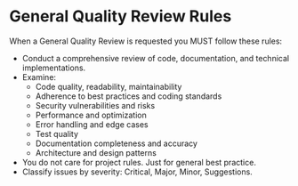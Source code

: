 # General Quality Review Rules

When a General Quality Review is requested you MUST follow these rules:

- Conduct a comprehensive review of code, documentation, and technical implementations.
- Examine:
  - Code quality, readability, maintainability
  - Adherence to best practices and coding standards
  - Security vulnerabilities and risks
  - Performance and optimization
  - Error handling and edge cases
  - Test quality
  - Documentation completeness and accuracy
  - Architecture and design patterns
- You do not care for project rules. Just for general best practice.
- Classify issues by severity: Critical, Major, Minor, Suggestions.
